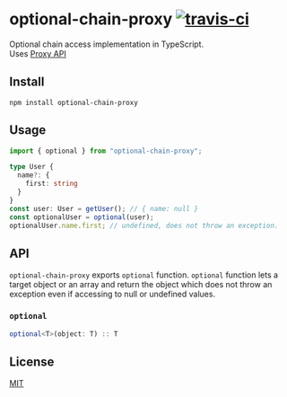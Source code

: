 # optional-chain-proxy [![travis-ci](https://travis-ci.org/yayoc/optional-chain-proxy.svg?branch=master)](https://travis-ci.org/yayoc/optional-chain-proxy)

Optional chain access implementation in TypeScript.  
Uses [Proxy API](https://developer.mozilla.org/en-US/docs/Web/JavaScript/Reference/Global_Objects/Proxy)

## Install

```shell
npm install optional-chain-proxy
```

## Usage

```typescript
import { optional } from "optional-chain-proxy";

type User {
  name?: {
    first: string
  }
}
const user: User = getUser(); // { name: null }
const optionalUser = optional(user);
optionalUser.name.first; // undefined, does not throw an exception.
```

## API

`optional-chain-proxy` exports `optional` function.
`optional` function lets a target object or an array and return the object which does not throw an exception even if accessing to null or undefined values.

### `optional`

```typescript
optional<T>(object: T) :: T
```

## License

[MIT](LICENSE)
